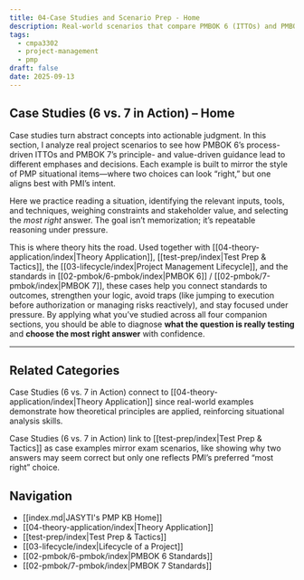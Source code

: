 ```yaml
---
title: 04-Case Studies and Scenario Prep - Home
description: Real-world scenarios that compare PMBOK 6 (ITTOs) and PMBOK 7 (principles/value) to sharpen situational judgment for the PMP exam.
tags:
  - cmpa3302
  - project-management
  - pmp
draft: false
date: 2025-09-13
---
```


## Case Studies (6 vs. 7 in Action) – Home

Case studies turn abstract concepts into actionable judgment. In this section, I analyze real project scenarios to see how PMBOK 6’s process-driven ITTOs and PMBOK 7’s principle- and value-driven guidance lead to different emphases and decisions. Each example is built to mirror the style of PMP situational items—where two choices can look “right,” but one aligns best with PMI’s intent. 

Here we practice reading a situation, identifying the relevant inputs, tools, and techniques, weighing constraints and stakeholder value, and selecting the *most right* answer. The goal isn’t memorization; it’s repeatable reasoning under pressure. 

This is where theory hits the road. Used together with [[04-theory-application/index|Theory Application]], [[test-prep/index|Test Prep & Tactics]], the [[03-lifecycle/index|Project Management Lifecycle]], and the standards in [[02-pmbok/6-pmbok/index|PMBOK 6]] / [[02-pmbok/7-pmbok/index|PMBOK 7]], these cases help you connect standards to outcomes, strengthen your logic, avoid traps (like jumping to execution before authorization or managing risks reactively), and stay focused under pressure. By applying what you’ve studied across all four companion sections, you should be able to diagnose **what the question is really testing** and **choose the most right answer** with confidence.

---

## Related Categories
Case Studies (6 vs. 7 in Action) connect to [[04-theory-application/index|Theory Application]] since real-world examples demonstrate how theoretical principles are applied, reinforcing situational analysis skills.

Case Studies (6 vs. 7 in Action) link to [[test-prep/index|Test Prep & Tactics]] as case examples mirror exam scenarios, like showing why two answers may seem correct but only one reflects PMI’s preferred “most right” choice.

## Navigation
- [[index.md|JASYTI's PMP KB Home]]
- [[04-theory-application/index|Theory Application]]
- [[test-prep/index|Test Prep & Tactics]]
- [[03-lifecycle/index|Lifecycle of a Project]]
- [[02-pmbok/6-pmbok/index|PMBOK 6 Standards]]
- [[02-pmbok/7-pmbok/index|PMBOK 7 Standards]]
